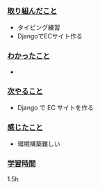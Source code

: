 ### <u>取り組んだこと</u>
- タイピング練習
- DjangoでECサイト作る

### <u>わかったこと</u>
-  

### <u>次やること</u>
- Django で EC サイトを作る

### <u>感じたこと</u>
- 環境構築難しい

### <u>学習時間</u>
1.5h